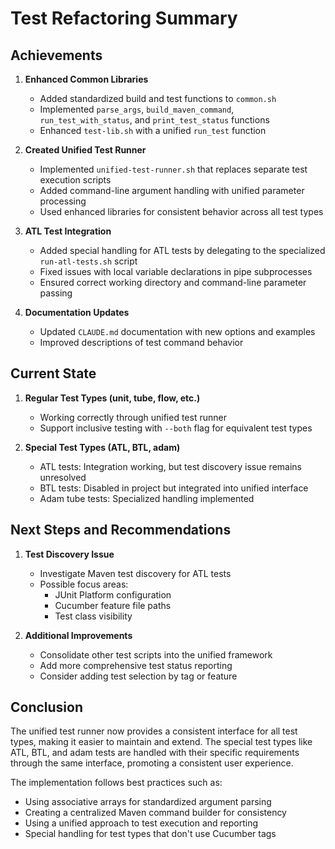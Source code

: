 # Test Refactoring Summary

## Achievements

1. **Enhanced Common Libraries**
   - Added standardized build and test functions to `common.sh`
   - Implemented `parse_args`, `build_maven_command`, `run_test_with_status`, and `print_test_status` functions
   - Enhanced `test-lib.sh` with a unified `run_test` function

2. **Created Unified Test Runner**
   - Implemented `unified-test-runner.sh` that replaces separate test execution scripts
   - Added command-line argument handling with unified parameter processing
   - Used enhanced libraries for consistent behavior across all test types

3. **ATL Test Integration**
   - Added special handling for ATL tests by delegating to the specialized `run-atl-tests.sh` script
   - Fixed issues with local variable declarations in pipe subprocesses
   - Ensured correct working directory and command-line parameter passing

4. **Documentation Updates**
   - Updated `CLAUDE.md` documentation with new options and examples
   - Improved descriptions of test command behavior

## Current State

1. **Regular Test Types (unit, tube, flow, etc.)**
   - Working correctly through unified test runner
   - Support inclusive testing with `--both` flag for equivalent test types

2. **Special Test Types (ATL, BTL, adam)**
   - ATL tests: Integration working, but test discovery issue remains unresolved
   - BTL tests: Disabled in project but integrated into unified interface
   - Adam tube tests: Specialized handling implemented

## Next Steps and Recommendations

1. **Test Discovery Issue**
   - Investigate Maven test discovery for ATL tests
   - Possible focus areas:
     - JUnit Platform configuration
     - Cucumber feature file paths
     - Test class visibility

2. **Additional Improvements**
   - Consolidate other test scripts into the unified framework
   - Add more comprehensive test status reporting
   - Consider adding test selection by tag or feature

## Conclusion

The unified test runner now provides a consistent interface for all test types, making it easier to maintain and extend. The special test types like ATL, BTL, and adam tests are handled with their specific requirements through the same interface, promoting a consistent user experience.

The implementation follows best practices such as:
- Using associative arrays for standardized argument parsing
- Creating a centralized Maven command builder for consistency
- Using a unified approach to test execution and reporting
- Special handling for test types that don't use Cucumber tags

